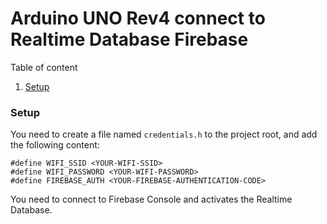 # Arduino UNO Rev4 connect to Realtime Database Firebase

Table of content
1. [Setup](#setup)

### Setup
You need to create a file named `credentials.h` to the project root, and add the following content:
```
#define WIFI_SSID <YOUR-WIFI-SSID>
#define WIFI_PASSWORD <YOUR-WIFI-PASSWORD>
#define FIREBASE_AUTH <YOUR-FIREBASE-AUTHENTICATION-CODE>
```

You need to connect to Firebase Console and activates the Realtime Database.